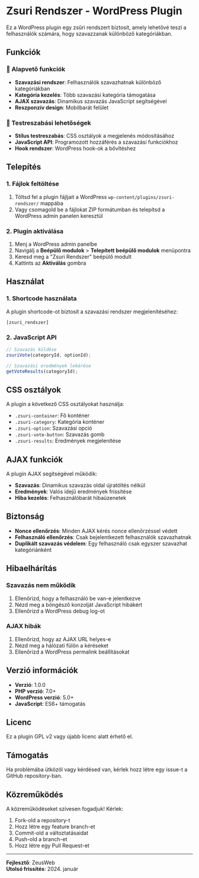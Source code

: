 # Zsuri Rendszer - WordPress Plugin

Ez a WordPress plugin egy zsűri rendszert biztosít, amely lehetővé teszi a felhasználók számára, hogy szavazzanak különböző kategóriákban.

## Funkciók

### 🎯 Alapvető funkciók
- **Szavazási rendszer**: Felhasználók szavazhatnak különböző kategóriákban
- **Kategória kezelés**: Több szavazási kategória támogatása
- **AJAX szavazás**: Dinamikus szavazás JavaScript segítségével
- **Reszponzív design**: Mobilbarát felület

### 🎨 Testreszabási lehetőségek
- **Stílus testreszabás**: CSS osztályok a megjelenés módosításához
- **JavaScript API**: Programozott hozzáférés a szavazási funkciókhoz
- **Hook rendszer**: WordPress hook-ok a bővítéshez

## Telepítés

### 1. Fájlok feltöltése
1. Töltsd fel a plugin fájljait a WordPress `wp-content/plugins/zsuri-rendszer/` mappába
2. Vagy csomagold be a fájlokat ZIP formátumban és telepítsd a WordPress admin panelen keresztül

### 2. Plugin aktiválása
1. Menj a WordPress admin panelbe
2. Navigálj a **Beépülő modulok** > **Telepített beépülő modulok** menüpontra
3. Keresd meg a "Zsuri Rendszer" beépülő modult
4. Kattints az **Aktiválás** gombra

## Használat

### 1. Shortcode használata
A plugin shortcode-ot biztosít a szavazási rendszer megjelenítéséhez:

```
[zsuri_rendszer]
```

### 2. JavaScript API
```javascript
// Szavazás küldése
zsuriVote(categoryId, optionId);

// Szavazási eredmények lekérése
getVoteResults(categoryId);
```

## CSS osztályok

A plugin a következő CSS osztályokat használja:
- `.zsuri-container`: Fő konténer
- `.zsuri-category`: Kategória konténer
- `.zsuri-option`: Szavazási opció
- `.zsuri-vote-button`: Szavazás gomb
- `.zsuri-results`: Eredmények megjelenítése

## AJAX funkciók

A plugin AJAX segítségével működik:
- **Szavazás**: Dinamikus szavazás oldal újratöltés nélkül
- **Eredmények**: Valós idejű eredmények frissítése
- **Hiba kezelés**: Felhasználóbarát hibaüzenetek

## Biztonság

- **Nonce ellenőrzés**: Minden AJAX kérés nonce ellenőrzéssel védett
- **Felhasználó ellenőrzés**: Csak bejelentkezett felhasználók szavazhatnak
- **Duplikált szavazás védelem**: Egy felhasználó csak egyszer szavazhat kategóriánként

## Hibaelhárítás

### Szavazás nem működik
1. Ellenőrizd, hogy a felhasználó be van-e jelentkezve
2. Nézd meg a böngésző konzolját JavaScript hibákért
3. Ellenőrizd a WordPress debug log-ot

### AJAX hibák
1. Ellenőrizd, hogy az AJAX URL helyes-e
2. Nézd meg a hálózati fülön a kéréseket
3. Ellenőrizd a WordPress permalink beállításokat

## Verzió információk

- **Verzió**: 1.0.0
- **PHP verzió**: 7.0+
- **WordPress verzió**: 5.0+
- **JavaScript**: ES6+ támogatás

## Licenc

Ez a plugin GPL v2 vagy újabb licenc alatt érhető el.

## Támogatás

Ha problémába ütközöl vagy kérdésed van, kérlek hozz létre egy issue-t a GitHub repository-ban.

## Közreműködés

A közreműködéseket szívesen fogadjuk! Kérlek:
1. Fork-old a repository-t
2. Hozz létre egy feature branch-et
3. Commit-old a változtatásaidat
4. Push-old a branch-et
5. Hozz létre egy Pull Request-et

---

**Fejlesztő**: ZeusWeb  
**Utolsó frissítés**: 2024. január 